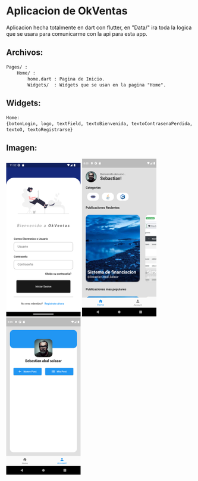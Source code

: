 # Aplicacion de OkVentas
Aplicacion hecha totalmente en dart con flutter, en "Data/"
ira toda la logica que se usara para comunicarme con la api para esta app.


## Archivos:
    Pages/ : 
        Home/ :
            home.dart : Pagina de Inicio.
            Widgets/  : Widgets que se usan en la pagina "Home".
                                
                                
                                
## Widgets:
    Home:
    {botonLogin, logo, textField, textoBienvenida, textoContrasenaPerdida, textoO, textoRegistrarse}
                              
## Imagen:
<img                src="https://raw.githubusercontent.com/cobyzero/OkVentasAPP/main/assets/Readme/login.png" width="200"/> 
 <img                src="https://raw.githubusercontent.com/cobyzero/OkVentasAPP/main/assets/Readme/home2.png" width="200"/> <img                src="https://raw.githubusercontent.com/cobyzero/OkVentasAPP/main/assets/Readme/account.png" width="200"/>


